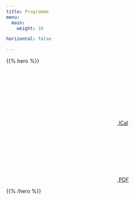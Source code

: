 ```yaml
---
title: Programme
menu:
  main:
    weight: 10

horizontal: false

---
```



{{% hero %}}

<a class="btn primary btn-lg" href="/schedule/schedule.ics">
    <svg class="icon icon-calendar"><use xlink:href="#calendar"></use></svg> ICal
</a>

<a class="btn primary btn-lg" href="https://firebasestorage.googleapis.com/v0/b/devfesttoulouse-1f1dc.appspot.com/o/schedule-fr.pdf?alt=media&token=79ee1549-8e30-4c60-874f-57db5ffd058a">
    <svg class="icon icon-pdf"><use xlink:href="#pdf"></use></svg> PDF
</a>

<!-- TODO: filter and search -->
{{% /hero %}}
